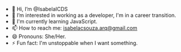 - 👋 Hi, I’m @IsabelaICDS
- 👀 I’m interested in working as a developer, I'm in a career transition.
- 🌱 I'm currently learning JavaScript.
- 📫 How to reach me: isabelacsouza.arq@gmail.com
- 😄 Pronouns: She/Her.
- ⚡ Fun fact: I'm unstoppable when I want something.

<!---
IsabelaICDS/IsabelaICDS is a ✨ special ✨ repository because its `README.md` (this file) appears on your GitHub profile.
You can click the Preview link to take a look at your changes.
--->
